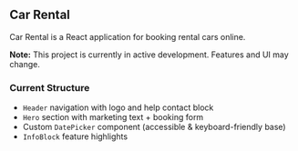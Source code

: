 ## Car Rental


Car Rental is a React application for booking rental cars online.

**Note:** This project is currently in active development. Features and UI may change.

### Current Structure
- `Header` navigation with logo and help contact block
- `Hero` section with marketing text + booking form
- Custom `DatePicker` component (accessible & keyboard-friendly base)
- `InfoBlock` feature highlights
